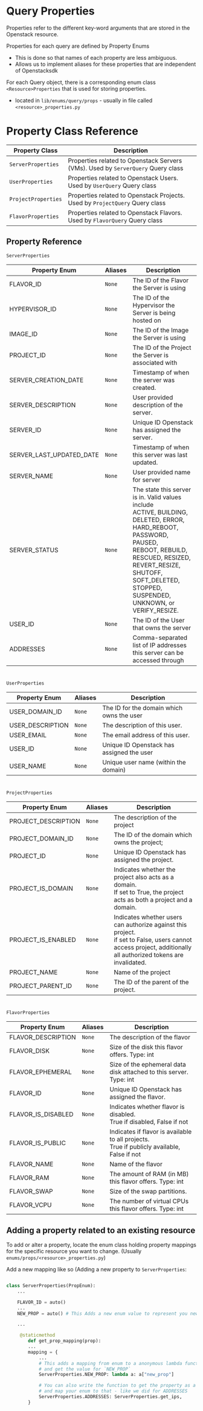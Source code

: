 # Query Properties

Properties refer to the different key-word arguments that are stored in the Openstack resource.

Properties for each query are defined by Property Enums
- This is done so that names of each property are less ambiguous.
- Allows us to implement aliases for these properties that are independent of Openstacksdk

For each Query object, there is a corresponding enum class `<Resource>Properties` that is used for storing properties.
- located in `lib/enums/query/props` - usually in file called `<resource>_properties.py`


# Property Class Reference

| Property Class      | Description                                                                      |
|---------------------|----------------------------------------------------------------------------------|
| `ServerProperties`  | Properties related to Openstack Servers (VMs). Used by `ServerQuery` Query class |
| `UserProperties`    | Properties related to Openstack Users. Used by `UserQuery` Query class           |
| `ProjectProperties` | Properties related to Openstack Projects. Used by `ProjectQuery` Query class     |
| `FlavorProperties`  | Properties related to Openstack Flavors. Used by `FlavorQuery` Query class       |


## Property Reference

`ServerProperties`

| Property Enum            | Aliases | Description                                                                                                                                                                                                                                          |
|--------------------------|---------|------------------------------------------------------------------------------------------------------------------------------------------------------------------------------------------------------------------------------------------------------|
| FLAVOR_ID                | `None`  | The ID of the Flavor the Server is using                                                                                                                                                                                                             |
| HYPERVISOR_ID            | `None`  | The ID of the Hypervisor the Server is being hosted on                                                                                                                                                                                               |
| IMAGE_ID                 | `None`  | The ID of the Image the Server is using                                                                                                                                                                                                              |
| PROJECT_ID               | `None`  | The ID of the Project the Server is associated with                                                                                                                                                                                                  |
| SERVER_CREATION_DATE     | `None`  | Timestamp of when the server was created.                                                                                                                                                                                                            |
| SERVER_DESCRIPTION       | `None`  | User provided description of the server.                                                                                                                                                                                                             |
| SERVER_ID                | `None`  | Unique ID Openstack has assigned the server.                                                                                                                                                                                                         |
| SERVER_LAST_UPDATED_DATE | `None`  | Timestamp of when this server was last updated.                                                                                                                                                                                                      |
| SERVER_NAME              | `None`  | User provided name for server                                                                                                                                                                                                                        |
| SERVER_STATUS            | `None`  | The state this server is in. Valid values include <br/>ACTIVE, BUILDING, DELETED, ERROR, HARD_REBOOT, PASSWORD, PAUSED, <br/>REBOOT, REBUILD, RESCUED, RESIZED, REVERT_RESIZE, SHUTOFF, SOFT_DELETED, STOPPED, SUSPENDED, UNKNOWN, or VERIFY_RESIZE. |
| USER_ID                  | `None`  | The ID of the User that owns the server                                                                                                                                                                                                              |
| ADDRESSES                | `None`  | Comma-separated list of IP addresses this server can be accessed through                                                                                                                                                                             |

#
`UserProperties`

| Property Enum    | Aliases | Description                               |
|------------------|---------|-------------------------------------------|
| USER_DOMAIN_ID   | `None`  | The ID for the domain which owns the user |
| USER_DESCRIPTION | `None`  | The description of this user.             |
| USER_EMAIL       | `None`  | The email address of this user.           |
| USER_ID          | `None`  | Unique ID Openstack has assigned the user |
| USER_NAME        | `None`  | Unique user name (within the domain)      |


#
`ProjectProperties`


| Property Enum       | Aliases | Description                                                                                                                                                        |
|---------------------|---------|--------------------------------------------------------------------------------------------------------------------------------------------------------------------|
| PROJECT_DESCRIPTION | `None`  | The description of the project                                                                                                                                     |
| PROJECT_DOMAIN_ID   | `None`  | The ID of the domain which owns the project;                                                                                                                       |
| PROJECT_ID          | `None`  | Unique ID Openstack has assigned the project.                                                                                                                      |
| PROJECT_IS_DOMAIN   | `None`  | Indicates whether the project also acts as a domain. <br/>If set to True, the project acts as both a project and a domain.                                         |
| PROJECT_IS_ENABLED  | `None`  | Indicates whether users can authorize against this project. <br/>if set to False, users cannot access project, additionally all authorized tokens are invalidated. |
| PROJECT_NAME        | `None`  | Name of the project                                                                                                                                                |
| PROJECT_PARENT_ID   | `None`  | The ID of the parent of the project.                                                                                                                               |

#
`FlavorProperties`


| Property Enum      | Aliases | Description                                                                                     |
|--------------------|---------|-------------------------------------------------------------------------------------------------|
| FLAVOR_DESCRIPTION | `None`  | The description of the flavor                                                                   |
| FLAVOR_DISK        | `None`  | Size of the disk this flavor offers. Type: int                                                  |
| FLAVOR_EPHEMERAL   | `None`  | Size of the ephemeral data disk attached to this server. Type: int                              |
| FLAVOR_ID          | `None`  | Unique ID Openstack has assigned the flavor.                                                    |
| FLAVOR_IS_DISABLED | `None`  | Indicates whether flavor is disabled. <br/>True if disabled, False if not                       |
| FLAVOR_IS_PUBLIC   | `None`  | Indicates if flavor is available to all projects. <br/>True if publicly available, False if not |
| FLAVOR_NAME        | `None`  | Name of the flavor                                                                              |
| FLAVOR_RAM         | `None`  | The amount of RAM (in MB) this flavor offers. Type: int                                         |
| FLAVOR_SWAP        | `None`  | Size of the swap partitions.                                                                    |
| FLAVOR_VCPU        | `None`  | The number of virtual CPUs this flavor offers. Type: int                                        |


## Adding a property related to an existing resource

To add or alter a property, locate the enum class holding property mappings for the specific resource you want to change.
(Usually `enums/props/<resource>_properties.py`)

Add a new mapping like so (Adding a new property to `ServerProperties`:

```python

class ServerProperties(PropEnum):
    ...

    FLAVOR_ID = auto()
    ...
    NEW_PROP = auto() # This Adds a new enum value to represent you new property

    ...

     @staticmethod
        def get_prop_mapping(prop):
        ...
        mapping = {
            ...
            # This adds a mapping from enum to a anonymous lambda function which will take an Openstack Server object
            # and get the value for `NEW_PROP`
            ServerProperties.NEW_PROP: lambda a: a["new_prop"]

            # You can also write the function to get the property as a method in the Class
            # and map your enum to that - like we did for ADDRESSES
            ServerProperties.ADDRESSES: ServerProperties.get_ips,
        }
```
